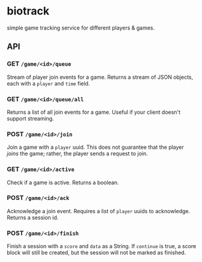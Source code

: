 # biotrack

simple game tracking service for different players & games.

## API

### GET `/game/<id>/queue`

Stream of player join events for a game. Returns a stream of JSON objects,
each with a `player` and `time` field.

### GET `/game/<id>/queue/all`

Returns a list of all join events for a game. Useful if your
client doesn't support streaming.

### POST `/game/<id>/join`

Join a game with a `player` uuid.
This does not guarantee that the player *joins* the game;
rather, the player sends a request to join.

### GET `/game/<id>/active`

Check if a game is active. Returns a boolean.

### POST `/game/<id>/ack`

Acknowledge a join event. Requires a list of `player` uuids to acknowledge.
Returns a session id.

### POST `/game/<id>/finish`

Finish a session with a `score` and `data` as a String.
If `continue` is true, a score block will still be created,
but the session will not be marked as finished.
